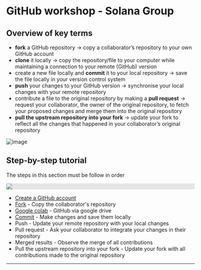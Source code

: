 # GitHub workshop - Solana Group

## Overview of key terms 

- **fork** a GitHub repository -> copy a collaborator’s repository to your own GitHub account
- **clone** it locally -> copy the repository/file to your computer while maintaining a connection to your remote (GitHub) version
- create a new file locally and **commit** it to your local repository -> save the file locally in your version control system
- **push** your changes to your GitHub version -> synchronise your local changes with your remote repository
- contribute a file to the original repository by making a **pull request** -> request your collaborator, the owner of the original repository, to fetch your proposed changes and merge them into the original repository
- **pull the upstream repository into your fork** -> update your fork to reflect all the changes that happened in your collaborator’s original repository        


![image](https://user-images.githubusercontent.com/54061949/216793059-31968e13-b753-4e5e-84b1-3cd65d2dea62.png)

## Step-by-step tutorial     
The steps in this section must be follow in order

<img style="display: block;-webkit-user-select: none;margin: auto;background-color: hsl(0, 0%, 90%);" src="https://media.npr.org/assets/img/2018/11/05/DL_519Planarians_PLANARIAN_PIECES_MOVE_AWAY_FM_EACH_OTHER.gif">


- [Create a GitHub account](./signup.md) 
- [Fork](./fork.md) - Copy the collaborator's repository
- [Google colab](./google_colab.md) - GitHub via google drive
- [Commit](./commit.md) - Make changes and save them locally
- Push - Update your remote repository with your local changes
- Pull request - Ask your collaborator to integrate your changes in their repository
- Merged results - Observe the merge of all contributions
- Pull the upstream repository into your fork - Update your fork with all contributions made to the original repository

***



